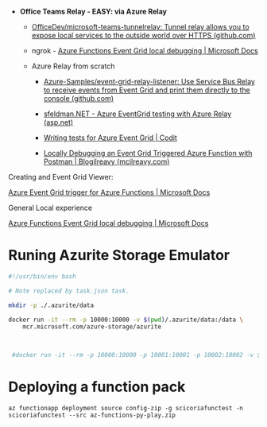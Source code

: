 

-   **Office Teams Relay - EASY: via Azure Relay**

    -   [OfficeDev/microsoft-teams-tunnelrelay: Tunnel relay allows you to expose local services to the outside world over HTTPS (github.com)](https://github.com/OfficeDev/microsoft-teams-tunnelrelay)

    -   ngrok - [Azure Functions Event Grid local debugging \| Microsoft Docs](https://docs.microsoft.com/en-us/azure/azure-functions/functions-debug-event-grid-trigger-local#allow-azure-to-call-your-local-function)

    -   Azure Relay from scratch

        -   [Azure-Samples/event-grid-relay-listener: Use Service Bus Relay to receive events from Event Grid and print them directly to the console (github.com)](https://github.com/Azure-Samples/event-grid-relay-listener/)

        -   [sfeldman.NET - Azure EventGrid testing with Azure Relay (asp.net)](https://weblogs.asp.net/sfeldman/azure-eventgrid-testing-with-azure-relay)

        -   [Writing tests for Azure Event Grid \| Codit](https://www.codit.eu/blog/writing-tests-for-azure-event-grid/?country_sel=be)

        -   [Locally Debugging an Event Grid Triggered Azure Function with Postman \| Blogilreavy (mcilreavy.com)](https://blog.mcilreavy.com/articles/2018-12/debug-eventgrid-triggered-azure-function)

Creating and Event Grid Viewer: 

[Azure Event Grid trigger for Azure Functions \| Microsoft Docs](https://docs.microsoft.com/en-us/azure/azure-functions/functions-bindings-event-grid-trigger?tabs=csharp%2cbash#create-a-viewer-web-app)

General Local experience

[Azure Functions Event Grid local debugging \| Microsoft Docs](https://docs.microsoft.com/en-us/azure/azure-functions/functions-debug-event-grid-trigger-local)


# Runing Azurite Storage Emulator


```bash
#!/usr/bin/env bash

# Note replaced by task.json task.

mkdir -p ./.azurite/data

docker run -it --rm -p 10000:10000 -v $(pwd)/.azurite/data:/data \
    mcr.microsoft.com/azure-storage/azurite



 #docker run -it --rm -p 10000:10000 -p 10001:10001 -p 10002:10002 -v $(pwd)/.azurite/data:/opt/azurite/folder cicorias/azureite:2
```


# Deploying a function pack 

```
az functionapp deployment source config-zip -g scicoriafunctest -n scicoriafunctest --src az-functions-py-play.zip
```